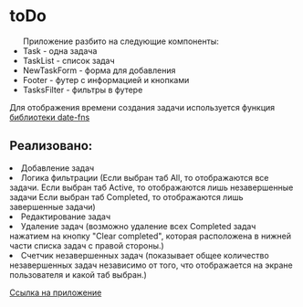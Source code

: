 <h1 >toDo</h1>
<ul>Приложение разбито на следующие компоненты:
<li>Task - одна задача</li>
<li>TaskList - список задач</li>
<li>NewTaskForm - форма для добавления</li>
<li>Footer - футер с информацией и кнопками</li>
<li>TasksFilter - фильтры в футере</li>
</ul>
<div>Для отображения времени создания задачи используется функция <a href="https://date-fns.org/v2.13.0/docs/formatDistanceToNow">библиотеки date-fns </a> </div>
<div>
<h2>Реализовано:</h2>
<li> Добавление задач</li>
<li>Логика фильтрации (Если выбран таб All, то отображаются все задачи.
Если выбран таб Active, то отображаются лишь незавершенные задачи
Если выбран таб Completed, то отображаются лишь завершенные задачи)</li>
<li>Редактирование задач</li>
<li> Удаление задач (возможно удаление всех Completed задач нажатием на кнопку "Clear completed", которая расположена в нижней части списка задач с правой стороны.)</li>
<li> Счетчик незавершенных задач (показывает общее количество незавершенных задач независимо от того, что отображается на экране пользователя и какой таб выбран.)</li>
 </div>

<a href = "my-app-annafarsh.vercel.app">Cсылка на приложение</a>
